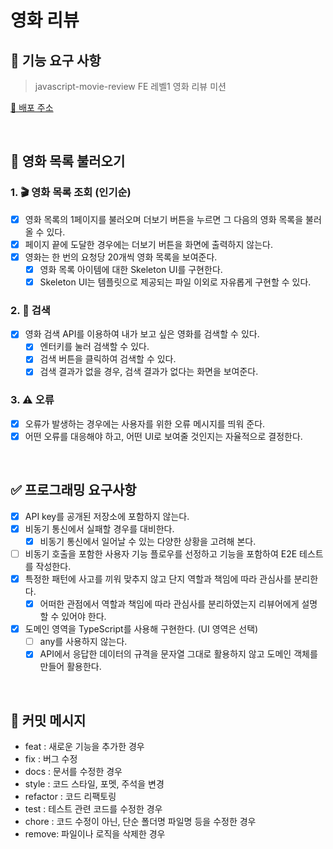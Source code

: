 # 영화 리뷰

## 🎯 기능 요구 사항

> javascript-movie-review
> FE 레벨1 영화 리뷰 미션

[🔗 배포 주소](https://shinjungoh.github.io/javascript-movie-review/)

<br>

## 🍿 영화 목록 불러오기

### 1. 🎬 영화 목록 조회 (인기순)

- [x] 영화 목록의 1페이지를 불러오며 더보기 버튼을 누르면 그 다음의 영화 목록을 불러 올 수 있다.
- [x] 페이지 끝에 도달한 경우에는 더보기 버튼을 화면에 출력하지 않는다.
- [x] 영화는 한 번의 요청당 20개씩 영화 목록을 보여준다.
  - [x] 영화 목록 아이템에 대한 Skeleton UI를 구현한다.
  - [x] Skeleton UI는 템플릿으로 제공되는 파일 이외로 자유롭게 구현할 수 있다.

### 2. 🔎 검색

- [x] 영화 검색 API를 이용하여 내가 보고 싶은 영화를 검색할 수 있다.
  - [x] 엔터키를 눌러 검색할 수 있다.
  - [x] 검색 버튼을 클릭하여 검색할 수 있다.
  - [x] 검색 결과가 없을 경우, 검색 결과가 없다는 화면을 보여준다.

### 3. ⚠️ 오류

- [x] 오류가 발생하는 경우에는 사용자를 위한 오류 메시지를 띄워 준다.
- [x] 어떤 오류를 대응해야 하고, 어떤 UI로 보여줄 것인지는 자율적으로 결정한다.

<br>

## ✅ 프로그래밍 요구사항

- [x] API key를 공개된 저장소에 포함하지 않는다.
- [x] 비동기 통신에서 실패할 경우를 대비한다.
  - [x] 비동기 통신에서 일어날 수 있는 다양한 상황을 고려해 본다.
- [ ] 비동기 호출을 포함한 사용자 기능 플로우를 선정하고 기능을 포함하여 E2E 테스트를 작성한다.
- [x] 특정한 패턴에 사고를 끼워 맞추지 않고 단지 역할과 책임에 따라 관심사를 분리한다.
  - [x] 어떠한 관점에서 역할과 책임에 따라 관심사를 분리하였는지 리뷰어에게 설명할 수 있어야 한다.
- [x] 도메인 영역을 TypeScript를 사용해 구현한다. (UI 영역은 선택)
  - [ ] any를 사용하지 않는다.
  - [x] API에서 응답한 데이터의 규격을 문자열 그대로 활용하지 않고 도메인 객체를 만들어 활용한다.

<br>

## 📝 커밋 메시지

- feat : 새로운 기능을 추가한 경우
- fix : 버그 수정
- docs : 문서를 수정한 경우
- style : 코드 스타일, 포멧, 주석을 변경
- refactor : 코드 리팩토링
- test : 테스트 관련 코드를 수정한 경우
- chore : 코드 수정이 아닌, 단순 폴더명 파일명 등을 수정한 경우
- remove: 파일이나 로직을 삭제한 경우
